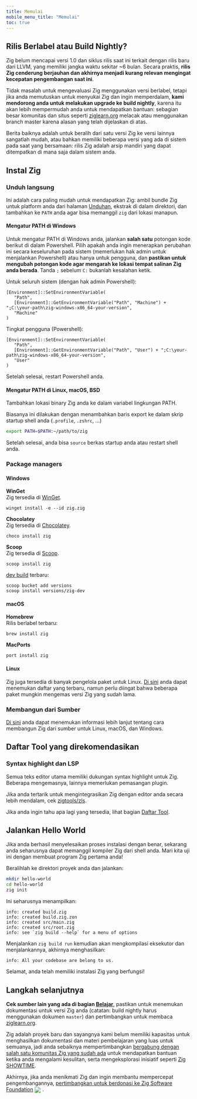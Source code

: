 ```yaml
---
title: Memulai
mobile_menu_title: "Memulai"
toc: true
---
```


## Rilis Berlabel atau Build Nightly?
Zig belum mencapai versi 1.0 dan siklus rilis saat ini terkait dengan rilis baru dari LLVM, yang memiliki jangka waktu sekitar ~6 bulan.
Secara praktis, **rilis Zig cenderung berjauhan dan akhirnya menjadi kurang relevan mengingat kecepatan pengembangan saat ini**.

Tidak masalah untuk mengevaluasi Zig menggunakan versi berlabel, tetapi jika anda memutuskan untuk menyukai Zig dan ingin memperdalam, **kami mendorong anda untuk melakukan upgrade ke build nightly**, karena itu akan lebih mempermudah anda untuk mendapatkan bantuan: sebagian besar komunitas dan situs seperti [ziglearn.org](https://ziglearn.org) melacak atau menggunakan branch master karena alasan yang telah dijelaskan di atas.

Berita baiknya adalah untuk beralih dari satu versi Zig ke versi lainnya sangatlah mudah, atau bahkan memiliki beberapa versi yang ada di sistem pada saat yang bersamaan: rilis Zig adalah arsip mandiri yang dapat ditempatkan di mana saja dalam sistem anda.

## Instal Zig
### Unduh langsung
Ini adalah cara paling mudah untuk mendapatkan Zig: ambil bundle Zig untuk platform anda dari halaman [Unduhan](/download),
ekstrak di dalam direktori, dan tambahkan ke `PATH` anda agar bisa memanggil `zig` dari lokasi manapun.

#### Mengatur PATH di Windows
Untuk mengatur PATH di Windows anda, jalankan **salah satu** potongan kode berikut di dalam Powershell.
Pilih apakah anda ingin menerapkan perubahan ini secara keseluruhan pada sistem (memerlukan hak admin untuk menjalankan Powershell)
atau hanya untuk pengguna, dan **pastikan untuk mengubah potongan kode agar mengarah ke lokasi tempat salinan Zig anda berada**.
Tanda `;` sebelum `C:` bukanlah kesalahan ketik.

Untuk seluruh sistem (dengan hak admin Powershell):
```
[Environment]::SetEnvironmentVariable(
   "Path",
   [Environment]::GetEnvironmentVariable("Path", "Machine") + ";C:\your-path\zig-windows-x86_64-your-version",
   "Machine"
)
```

Tingkat pengguna (Powershell):
```
[Environment]::SetEnvironmentVariable(
   "Path",
   [Environment]::GetEnvironmentVariable("Path", "User") + ";C:\your-path\zig-windows-x86_64-your-version",
   "User"
)
```
Setelah selesai, restart Powershell anda.

#### Mengatur PATH di Linux, macOS, BSD
Tambahkan lokasi binary Zig anda ke dalam variabel lingkungan PATH.

Biasanya ini dilakukan dengan menambahkan baris export ke dalam skrip startup shell anda (`.profile`, `.zshrc`, ...)
```bash
export PATH=$PATH:~/path/to/zig
```
Setelah selesai, anda bisa `source` berkas startup anda atau restart shell anda.

### Package managers
#### Windows
**WinGet**  
Zig tersedia di [WinGet](https://github.com/microsoft/winget-pkgs/tree/master/manifests/z/zig/zig).
```
winget install -e --id zig.zig
```

**Chocolatey**  
Zig tersedia di [Chocolatey](https://chocolatey.org/packages/zig).
```
choco install zig
```

**Scoop**  
Zig tersedia di [Scoop](https://scoop.sh/#/apps?q=zig&id=7e124d6047c32d426e4143ab395d863fc9d6d491).
```
scoop install zig
```
[dev build](https://scoop.sh/#/apps?q=zig&id=921df07e75042de645204262e784a17c2421944c) terbaru:
```
scoop bucket add versions
scoop install versions/zig-dev
```

#### macOS

**Homebrew**  
Rilis berlabel terbaru:
```
brew install zig
```

**MacPorts**
```
port install zig
```
#### Linux
Zig juga tersedia di banyak pengelola paket untuk Linux. [Di sini](https://github.com/ziglang/zig/wiki/Install-Zig-from-a-Package-Manager)
anda dapat menemukan daftar yang terbaru, namun perlu diingat bahwa beberapa paket mungkin mengemas versi Zig yang sudah lama.

### Membangun dari Sumber
[Di sini](https://github.com/ziglang/zig/wiki/Building-Zig-From-Source) 
anda dapat menemukan informasi lebih lanjut tentang cara membangun Zig dari sumber untuk Linux, macOS, dan Windows.

## Daftar Tool yang direkomendasikan
### Syntax highlight dan LSP
Semua teks editor utama memiliki dukungan syntax highlight untuk Zig.
Beberapa mengemasnya, lainnya memerlukan pemasangan plugin.

Jika anda tertarik untuk mengintegrasikan Zig dengan editor anda secara lebih mendalam,
cek [zigtools/zls](https://github.com/zigtools/zls).

Jika anda ingin tahu apa lagi yang tersedia, lihat bagian [Daftar Tool](../tools/).

## Jalankan Hello World
Jika anda berhasil menyelesaikan proses instalasi dengan benar, sekarang anda seharusnya dapat memanggil kompiler Zig dari shell anda.
Mari kita uji ini dengan membuat program Zig pertama anda!

Beralihlah ke direktori proyek anda dan jalankan:
```bash
mkdir hello-world
cd hello-world
zig init
```

Ini seharusnya menampilkan:
```
info: created build.zig
info: created build.zig.zon
info: created src/main.zig
info: created src/root.zig
info: see `zig build --help` for a menu of options
```

Menjalankan `zig build run` kemudian akan mengkompilasi eksekutor dan menjalankannya, akhirnya menghasilkan:
```
info: All your codebase are belong to us.
```

Selamat, anda telah memiliki instalasi Zig yang berfungsi!


## Langkah selanjutnya
**Cek sumber lain yang ada di bagian [Belajar](../)**, pastikan untuk menemukan dokumentasi untuk versi Zig anda
(catatan: build nightly harus menggunakan dokumen `master`) dan pertimbangkan untuk membaca [ziglearn.org](https://ziglearn.org).

Zig adalah proyek baru dan sayangnya kami belum memiliki kapasitas untuk menghasilkan dokumentasi dan materi pembelajaran yang luas
untuk semuanya, jadi anda sebaiknya mempertimbangkan [bergabung dengan salah satu komunitas Zig yang sudah ada](https://github.com/ziglang/zig/wiki/Community)
untuk mendapatkan bantuan ketika anda mengalami kesulitan, serta mengeksplorasi inisiatif seperti [Zig SHOWTIME](https://zig.show).

Akhirnya, jika anda menikmati Zig dan ingin membantu mempercepat pengembangannya, [pertimbangkan untuk berdonasi ke Zig Software Foundation](../../zsf)
<img src="/heart.svg" style="vertical-align:middle; margin-right: 5px">.
